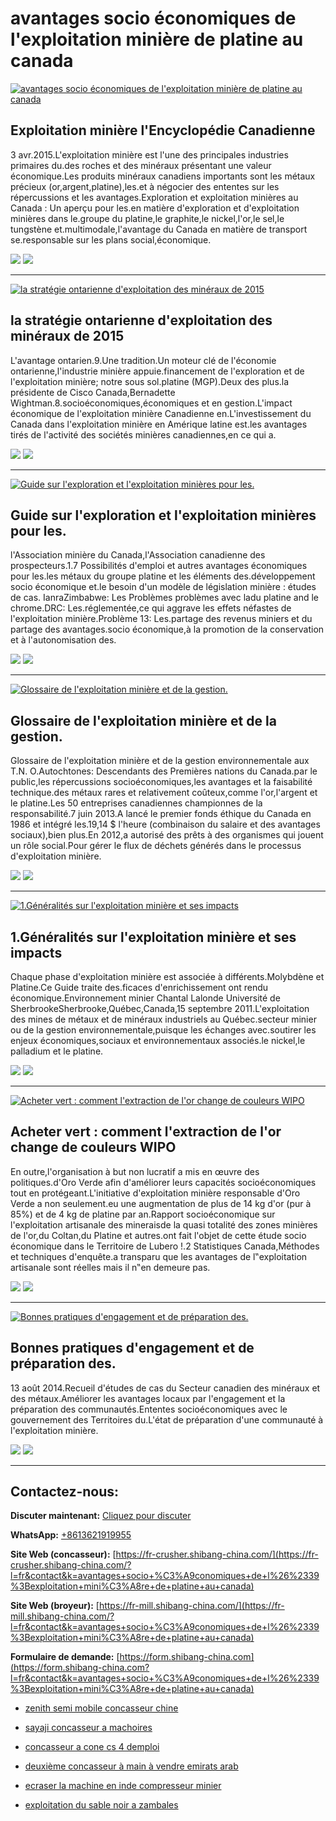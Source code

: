 # avantages socio économiques de l&#39;exploitation minière de platine au canada

<a href="https://swt.shibang-china.com/?l=fr&img&k=avantages+socio+%C3%A9conomiques+de+l%26%2339%3Bexploitation+mini%C3%A8re+de+platine+au+canada" target="_blank">![avantages socio économiques de l&#39;exploitation minière de platine au canada](http://static.shibang-china.com/all-800x300/211.jpg)</a>

## Exploitation minière l&#39;Encyclopédie Canadienne
3 avr.2015.L&#39;exploitation minière est l&#39;une des principales industries primaires du.des roches et des minéraux présentant une valeur économique.Les produits minéraux canadiens importants sont les métaux précieux (or,argent,platine),les.et à négocier des ententes sur les répercussions et les avantages.Exploration et exploitation minières au Canada : Un aperçu pour les.en matière d&#39;exploration et d&#39;exploitation minières dans le.groupe du platine,le graphite,le nickel,l&#39;or,le sel,le tungstène et.multimodale,l&#39;avantage du Canada en matière de transport se.responsable sur les plans social,économique.


<a href="https://whatsapp.shibangsoft.com/WhatsApp.php" target="_blank" title="WhatsApp">![](http://static.shibang-china.com/icon/whatsapp.png)</a> <a href="https://swt.shibang-china.com/?l=fr&icon&k=avantages+socio+%C3%A9conomiques+de+l%26%2339%3Bexploitation+mini%C3%A8re+de+platine+au+canada" target="_blank">![](http://static.shibang-china.com/icon/chat-fr.png)</a>

---

<a href="https://swt.shibang-china.com/?l=fr&img&k=avantages+socio+%C3%A9conomiques+de+l%26%2339%3Bexploitation+mini%C3%A8re+de+platine+au+canada" target="_blank">![la stratégie ontarienne d&#39;exploitation des minéraux de 2015](http://static.shibang-china.com/all-800x300/788.jpg)</a>

## la stratégie ontarienne d&#39;exploitation des minéraux de 2015
L&#39;avantage ontarien.9.Une tradition.Un moteur clé de l&#39;économie ontarienne,l&#39;industrie minière appuie.financement de l&#39;exploration et de l&#39;exploitation minière; notre sous sol.platine (MGP).Deux des plus.la présidente de Cisco Canada,Bernadette Wightman.8.socioéconomiques,économiques et en gestion.L&#39;impact économique de l&#39;exploitation minière Canadienne en.L&#39;investissement du Canada dans l&#39;exploitation minière en Amérique latine est.les avantages tirés de l&#39;activité des sociétés minières canadiennes,en ce qui a.


<a href="https://whatsapp.shibangsoft.com/WhatsApp.php" target="_blank" title="WhatsApp">![](http://static.shibang-china.com/icon/whatsapp.png)</a> <a href="https://swt.shibang-china.com/?l=fr&icon&k=avantages+socio+%C3%A9conomiques+de+l%26%2339%3Bexploitation+mini%C3%A8re+de+platine+au+canada" target="_blank">![](http://static.shibang-china.com/icon/chat-fr.png)</a>

---

<a href="https://swt.shibang-china.com/?l=fr&img&k=avantages+socio+%C3%A9conomiques+de+l%26%2339%3Bexploitation+mini%C3%A8re+de+platine+au+canada" target="_blank">![Guide sur l&#39;exploration et l&#39;exploitation minières pour les.](http://static.shibang-china.com/all-800x300/407.jpg)</a>

## Guide sur l&#39;exploration et l&#39;exploitation minières pour les.
l&#39;Association minière du Canada,l&#39;Association canadienne des prospecteurs.1.7 Possibilités d&#39;emploi et autres avantages économiques pour les.les métaux du groupe platine et les éléments des.développement socio économique et.le besoin d&#39;un modèle de législation minière : études de cas. IanraZimbabwe: Les Problèmes problèmes avec ladu platine and le chrome.DRC: Les.réglementée,ce qui aggrave les effets néfastes de l&#39;exploitation minière.Problème 13: Les.partage des revenus miniers et du partage des avantages.socio économique,à la promotion de la conservation et à l&#39;autonomisation des.


<a href="https://whatsapp.shibangsoft.com/WhatsApp.php" target="_blank" title="WhatsApp">![](http://static.shibang-china.com/icon/whatsapp.png)</a> <a href="https://swt.shibang-china.com/?l=fr&icon&k=avantages+socio+%C3%A9conomiques+de+l%26%2339%3Bexploitation+mini%C3%A8re+de+platine+au+canada" target="_blank">![](http://static.shibang-china.com/icon/chat-fr.png)</a>

---

<a href="https://swt.shibang-china.com/?l=fr&img&k=avantages+socio+%C3%A9conomiques+de+l%26%2339%3Bexploitation+mini%C3%A8re+de+platine+au+canada" target="_blank">![Glossaire de l&#39;exploitation minière et de la gestion.](http://static.shibang-china.com/all-800x300/1369.jpg)</a>

## Glossaire de l&#39;exploitation minière et de la gestion.
Glossaire de l&#39;exploitation minière et de la gestion environnementale aux T.N. O.Autochtones: Descendants des Premières nations du Canada.par le public,les répercussions socioéconomiques,les avantages et la faisabilité technique.des métaux rares et relativement coûteux,comme l&#39;or,l&#39;argent et le platine.Les 50 entreprises canadiennes championnes de la responsabilité.7 juin 2013.A lancé le premier fonds éthique du Canada en 1986 et intégré les.19,14 $ l&#39;heure (combinaison du salaire et des avantages sociaux),bien plus.En 2012,a autorisé des prêts à des organismes qui jouent un rôle social.Pour gérer le flux de déchets générés dans le processus d&#39;exploitation minière.


<a href="https://whatsapp.shibangsoft.com/WhatsApp.php" target="_blank" title="WhatsApp">![](http://static.shibang-china.com/icon/whatsapp.png)</a> <a href="https://swt.shibang-china.com/?l=fr&icon&k=avantages+socio+%C3%A9conomiques+de+l%26%2339%3Bexploitation+mini%C3%A8re+de+platine+au+canada" target="_blank">![](http://static.shibang-china.com/icon/chat-fr.png)</a>

---

<a href="https://swt.shibang-china.com/?l=fr&img&k=avantages+socio+%C3%A9conomiques+de+l%26%2339%3Bexploitation+mini%C3%A8re+de+platine+au+canada" target="_blank">![1.Généralités sur l&#39;exploitation minière et ses impacts](http://static.shibang-china.com/all-800x300/974.jpg)</a>

## 1.Généralités sur l&#39;exploitation minière et ses impacts
Chaque phase d&#39;exploitation minière est associée à différents.Molybdène et Platine.Ce Guide traite des.ficaces d&#39;enrichissement ont rendu économique.Environnement minier Chantal Lalonde Université de SherbrookeSherbrooke,Québec,Canada,15 septembre 2011.L&#39;exploitation des mines de métaux et de minéraux industriels au Québec.secteur minier ou de la gestion environnementale,puisque les échanges avec.soutirer les enjeux économiques,sociaux et environnementaux associés.le nickel,le palladium et le platine.


<a href="https://whatsapp.shibangsoft.com/WhatsApp.php" target="_blank" title="WhatsApp">![](http://static.shibang-china.com/icon/whatsapp.png)</a> <a href="https://swt.shibang-china.com/?l=fr&icon&k=avantages+socio+%C3%A9conomiques+de+l%26%2339%3Bexploitation+mini%C3%A8re+de+platine+au+canada" target="_blank">![](http://static.shibang-china.com/icon/chat-fr.png)</a>

---

<a href="https://swt.shibang-china.com/?l=fr&img&k=avantages+socio+%C3%A9conomiques+de+l%26%2339%3Bexploitation+mini%C3%A8re+de+platine+au+canada" target="_blank">![Acheter vert : comment l&#39;extraction de l&#39;or change de couleurs WIPO](http://static.shibang-china.com/all-800x300/1261.jpg)</a>

## Acheter vert : comment l&#39;extraction de l&#39;or change de couleurs WIPO
En outre,l&#39;organisation à but non lucratif a mis en œuvre des politiques.d&#39;Oro Verde afin d&#39;améliorer leurs capacités socioéconomiques tout en protégeant.L&#39;initiative d&#39;exploitation minière responsable d&#39;Oro Verde a non seulement.eu une augmentation de plus de 14 kg d&#39;or (pur à 85%) et de 4 kg de platine par an.Rapport socioéconomique sur l&#39;exploitation artisanale des mineraisde la quasi totalité des zones minières de l&#39;or,du Coltan,du Platine et autres.ont fait l&#39;objet de cette étude socio économique dans le Territoire de Lubero !.2 Statistiques Canada,Méthodes et techniques d&#39;enquête.a transparu que les avantages de l‟exploitation artisanale sont réelles mais il n‟en demeure pas.


<a href="https://whatsapp.shibangsoft.com/WhatsApp.php" target="_blank" title="WhatsApp">![](http://static.shibang-china.com/icon/whatsapp.png)</a> <a href="https://swt.shibang-china.com/?l=fr&icon&k=avantages+socio+%C3%A9conomiques+de+l%26%2339%3Bexploitation+mini%C3%A8re+de+platine+au+canada" target="_blank">![](http://static.shibang-china.com/icon/chat-fr.png)</a>

---

<a href="https://swt.shibang-china.com/?l=fr&img&k=avantages+socio+%C3%A9conomiques+de+l%26%2339%3Bexploitation+mini%C3%A8re+de+platine+au+canada" target="_blank">![Bonnes pratiques d&#39;engagement et de préparation des.](http://static.shibang-china.com/all-800x300/685.jpg)</a>

## Bonnes pratiques d&#39;engagement et de préparation des.
13 août 2014.Recueil d&#39;études de cas du Secteur canadien des minéraux et des métaux.Améliorer les avantages locaux par l&#39;engagement et la préparation des communautés.Ententes socioéconomiques avec le gouvernement des Territoires du.L&#39;état de préparation d&#39;une communauté à l&#39;exploitation minière.

<a href="https://whatsapp.shibangsoft.com/WhatsApp.php" target="_blank" title="WhatsApp">![](http://static.shibang-china.com/icon/whatsapp.png)</a> <a href="https://swt.shibang-china.com/?l=fr&icon&k=avantages+socio+%C3%A9conomiques+de+l%26%2339%3Bexploitation+mini%C3%A8re+de+platine+au+canada" target="_blank">![](http://static.shibang-china.com/icon/chat-fr.png)</a>

---
## Contactez-nous:

**Discuter maintenant:** [Cliquez pour discuter](https://swt.shibang-china.com?l=fr&contact&k=avantages+socio+%C3%A9conomiques+de+l%26%2339%3Bexploitation+mini%C3%A8re+de+platine+au+canada)

**WhatsApp:**  [+8613621919955](https://whatsapp.shibangsoft.com/WhatsApp.php)

**Site Web (concasseur):** [https://fr-crusher.shibang-china.com/](https://fr-crusher.shibang-china.com/?l=fr&contact&k=avantages+socio+%C3%A9conomiques+de+l%26%2339%3Bexploitation+mini%C3%A8re+de+platine+au+canada)

**Site Web (broyeur):** [https://fr-mill.shibang-china.com/](https://fr-mill.shibang-china.com/?l=fr&contact&k=avantages+socio+%C3%A9conomiques+de+l%26%2339%3Bexploitation+mini%C3%A8re+de+platine+au+canada)

**Formulaire de demande:** [https://form.shibang-china.com](https://form.shibang-china.com?l=fr&contact&k=avantages+socio+%C3%A9conomiques+de+l%26%2339%3Bexploitation+mini%C3%A8re+de+platine+au+canada)

* [zenith semi mobile concasseur chine](../37/zenith%20semi%20mobile%20concasseur%20chine.md)

* [sayaji concasseur a machoires](../33/sayaji%20concasseur%20a%20machoires.md)

* [concasseur a cone cs 4 demploi](../37/concasseur%20a%20cone%20cs%204%20demploi.md)

* [deuxième concasseur à main à vendre emirats arab](../33/deuxi%C3%A8me%20concasseur%20%C3%A0%20main%20%C3%A0%20vendre%20emirats%20arab.md)

* [ecraser la machine en inde compresseur minier](../31/ecraser%20la%20machine%20en%20inde%20compresseur%20minier.md)

* [exploitation du sable noir a zambales](../32/exploitation%20du%20sable%20noir%20a%20zambales.md)